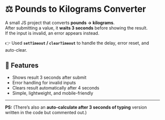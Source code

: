 # ⚖️ Pounds to Kilograms Converter

A small JS project that converts **pounds → kilograms**.  
After submitting a value, it **waits 3 seconds** before showing the result.  
If the input is invalid, an error appears instead.  

👉 Used **`setTimeout` / `clearTimeout`** to handle the delay, error reset, and auto-clear.

## 🚀 Features
- Shows result 3 seconds after submit  
- Error handling for invalid inputs  
- Clears result automatically after 4 seconds  
- Simple, lightweight, and mobile-friendly

---

**PS:** (There’s also an **auto-calculate after 3 seconds of typing** version written in the code but commented out.)


